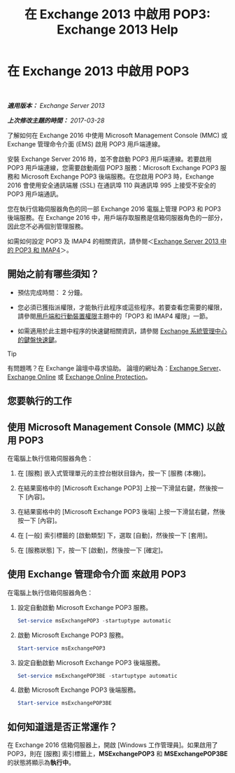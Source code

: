 ﻿---
title: '在 Exchange 2013 中啟用 POP3: Exchange 2013 Help'
TOCTitle: 啟用 POP3
ms:assetid: e226a5f1-429d-4046-b925-da6cc151709e
ms:mtpsurl: https://technet.microsoft.com/zh-tw/library/Bb124934(v=EXCHG.150)
ms:contentKeyID: 50474418
ms.date: 01/04/2018
mtps_version: v=EXCHG.150
ms.translationtype: HT
---

# 在 Exchange 2013 中啟用 POP3

 

_**適用版本：** Exchange Server 2013_

_**上次修改主題的時間：** 2017-03-28_

了解如何在 Exchange 2016 中使用 Microsoft Management Console (MMC) 或 Exchange 管理命令介面 (EMS) 啟用 POP3 用戶端連線。

安裝 Exchange Server 2016 時，並不會啟動 POP3 用戶端連線。若要啟用 POP3 用戶端連線，您需要啟動兩個 POP3 服務：Microsoft Exchange POP3 服務和 Microsoft Exchange POP3 後端服務。在您啟用 POP3 時，Exchange 2016 會使用安全通訊端層 (SSL) 在通訊埠 110 與通訊埠 995 上接受不安全的 POP3 用戶端通訊。

您在執行信箱伺服器角色的同一部 Exchange 2016 電腦上管理 POP3 和 POP3 後端服務。在 Exchange 2016 中，用戶端存取服務是信箱伺服器角色的一部分，因此您不必再個別管理服務。

如需如何設定 POP3 及 IMAP4 的相關資訊，請參閱＜[Exchange Server 2013 中的 POP3 和 IMAP4](pop3-and-imap4-in-exchange-server-2013-exchange-2013-help.md)＞。

## 開始之前有哪些須知？

  - 預估完成時間： 2 分鐘。

  - 您必須已獲指派權限，才能執行此程序或這些程序。若要查看您需要的權限，請參閱[用戶端和行動裝置權限](clients-and-mobile-devices-permissions-exchange-2013-help.md)主題中的「POP3 和 IMAP4 權限」一節。

  - 如需適用於此主題中程序的快速鍵相關資訊，請參閱 [Exchange 系統管理中心的鍵盤快速鍵](keyboard-shortcuts-in-the-exchange-admin-center-exchange-online-protection-help.md)。


> [!TIP]  
> 有問題嗎？在 Exchange 論壇中尋求協助。 論壇的網址為：<a href="https://go.microsoft.com/fwlink/p/?linkid=60612">Exchange Server</a>、 <a href="https://go.microsoft.com/fwlink/p/?linkid=267542">Exchange Online</a> 或 <a href="https://go.microsoft.com/fwlink/p/?linkid=285351">Exchange Online Protection</a>。




## 您要執行的工作

## 使用 Microsoft Management Console (MMC) 以啟用 POP3

在電腦上執行信箱伺服器角色：

1.  在 \[服務\] 嵌入式管理單元的主控台樹狀目錄內，按一下 \[服務 (本機)\]。

2.  在結果窗格中的 \[Microsoft Exchange POP3\] 上按一下滑鼠右鍵，然後按一下 \[內容\]。

3.  在結果窗格中的 \[Microsoft Exchange POP3 後端\] 上按一下滑鼠右鍵，然後按一下 \[內容\]。

4.  在 \[一般\] 索引標籤的 \[啟動類型\] 下，選取 \[自動\]，然後按一下 \[套用\]。

5.  在 \[服務狀態\] 下，按一下 \[啟動\]，然後按一下 \[確定\]。

## 使用 Exchange 管理命令介面 來啟用 POP3

在電腦上執行信箱伺服器角色：

1.  設定自動啟動 Microsoft Exchange POP3 服務。
    
    ```powershell
    Set-service msExchangePOP3 -startuptype automatic
    ```

2.  啟動 Microsoft Exchange POP3 服務。
    
    ```powershell
    Start-service msExchangePOP3
    ```

3.  設定自動啟動 Microsoft Exchange POP3 後端服務。
    
    ```powershell
    Set-service msExchangePOP3BE -startuptype automatic
    ```

4.  啟動 Microsoft Exchange POP3 後端服務。
    
    ```powershell
    Start-service msExchangePOP3BE
    ```

## 如何知道這是否正常運作？

在 Exchange 2016 信箱伺服器上，開啟 \[Windows 工作管理員\]。如果啟用了 POP3，則在 \[服務\] 索引標籤上，**MSExchangePOP3** 和 **MSExchangePOP3BE** 的狀態將顯示為**執行中**。

